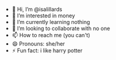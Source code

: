 - 👋 Hi, I’m @isalillards
- 👀 I’m interested in money
- 🌱 I’m currently learning nothing
- 💞️ I’m looking to collaborate with no one
- 📫 How to reach me (you can't)
- 😄 Pronouns: she/her
- ⚡ Fun fact: i like harry potter


<!---
isalillards/isalillards is a ✨ special ✨ repository because its `README.md` (this file) appears on your GitHub profile.
You can click the Preview link to take a look at your changes.
--->
